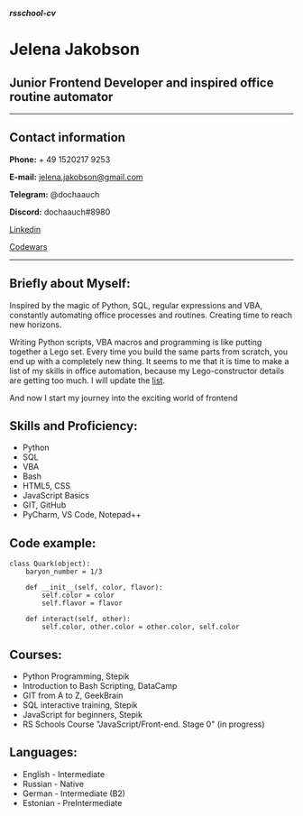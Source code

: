 ***rsschool-cv***
# Jelena Jakobson

Junior Frontend Developer 
and inspired office routine automator
----
----
## Contact information

**Phone:** + 49 1520217 9253

**E-mail:** jelena.jakobson@gmail.com

**Telegram:** @dochaauch

**Discord:** dochaauch#8980

[Linkedin](https://www.linkedin.com/in/jelena-jakobson-dochaauch/)

[Codewars](https://www.codewars.com/users/dochaauch)

----

## Briefly about Myself:
Inspired by the magic of Python, SQL, regular expressions and VBA, constantly automating office processes and routines. 
Creating time to reach new horizons.

Writing Python scripts, VBA macros and programming is like putting together a Lego set. Every time you build the same parts from scratch, you end up with a completely new thing. It seems to me that it is time to make a list of my skills in office automation, because my Lego-constructor details are getting too much. I will update the [list](https://whimsical.com/automation-R6BgicERRzeY2Ckf2Sepr4).

And now I start my journey into the exciting world of frontend


## Skills and Proficiency:
* Python
* SQL
* VBA
* Bash
* HTML5, CSS
* JavaScript Basics
* GIT, GitHub
* PyCharm, VS Code, Notepad++


## Code example:
```
class Quark(object):
    baryon_number = 1/3
    
    def __init__(self, color, flavor):
        self.color = color
        self.flavor = flavor
        
    def interact(self, other):
        self.color, other.color = other.color, self.color
```

## Courses:
* Python Programming, Stepik
* Introduction to Bash Scripting, DataCamp
* GIT from A to Z, GeekBrain
* SQL interactive training, Stepik
* JavaScript for beginners, Stepik
* RS Schools Course "JavaScript/Front-end. Stage 0" (in progress)


## Languages:
* English - Intermediate
* Russian - Native
* German - Intermediate (B2)
* Estonian - PreIntermediate

